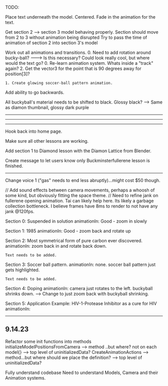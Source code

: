 
TODO: 

Place text underneath the model. Centered.
Fade in the animation for the text. 

Get section 2 --> section 3 model behaving properly. Section should move from 2 to 3 without animation being disrupted
    Try to pass the time of animation of section 2 into section 3's model

Work out all animations and transitions.
    0. Need to add rotation around bucky-ball? ---> Is this necessary? Could look really cool, but where would the text go?
        0. Re-learn animation system. Whats inside a "track" again?
        2. Get the vector3 for the point that is 90 degrees away for position[3]?

    1. Create glowing soccer-ball pattern animation.


Add ability to go backwards.


All buckyball's material needs to be shifted to black. Glossy black? --> Same as diamon thumbnail, glossy dark purple











------------------------
------------------------
------------------------

Hook back into home page. 

Make sure all other lessons are working.

Add section 1 to Diamond lesson with the Diamon Lattice from Blender. 

Create message to let users know only Buckminsterfullerene lesson is finished.

--------------------------


Change voice 1 ("gas" needs to end less abruptly)...might cost $50 though.




// Add sound effects between camera movements, perhaps a whoosh of some kind, but obviously fitting the space theme.
// Need to refine jank on fullerene opening animation. Tai can likely help here. Its likely a garbage collection bottleneck. I believe frames have 8ms to render to not have any jank @120fps.



Section 0: Suspended in solution
    animationIn: Good - zoom in slowly

Section 1: 1985
    animationIn: Good - zoom back and rotate up

Section 2: Most symmetrical form of pure carbon ever discovered. 
    animationIn:  zoom back in and rotate back down.

    Text needs to be added.

Section 3: Soccer ball pattern. 
    animationIn: none. soccer ball pattern just gets highlighted.

    Text needs to be added. 

Section 4: Doping 
    animationIn: camera just rotates to the left. buckyball shrinks down. --> Change to just zoom back with buckyball shrinking.

Section 5: Application Example: HIV-1-Protease Inhibitor as a cure for HIV
    animationIn: 








------------------------------------
9.14.23
------------------------------------
Refactor some init functions into methods 
    initializeModelPositionsFromCamera --> method ..but where? not on each model{} --> top level of uninitializedData?
    CreateAnimationActions --> method...but where should we place the definition? --> top level of uninitializedData?

Fully understand codebase
    Need to understand Models, Camera and their Animation systems.